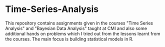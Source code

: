 # Time-Series-Analysis
This repository contains assignments given in the courses "Time Series Analysis" and "Bayesian Data Analysis" taught at CMI and also some additional hands on problems which I tried out from the lessons learnt from the courses. The main focus is building statistical models in R.
